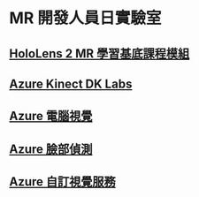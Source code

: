 # <a name="mr-dev-days-labs"></a>MR 開發人員日實驗室

## <a name="hololens-2-mr-learning-base-modulehttpsdocsmicrosoftcomen-uswindowsmixed-realitymrlearning-base-ch1"></a>[HoloLens 2 MR 學習基底課程模組](https://docs.microsoft.com/en-us/windows/mixed-reality/mrlearning-base-ch1)
## <a name="azure-kinect-dk-labshttpsgithubcommicrosoftdocsmixed-realitytreedevdaysmixed-reality-docslabssetupmd"></a>[Azure Kinect DK Labs](https://github.com/MicrosoftDocs/mixed-reality/tree/DevDays/mixed-reality-docs/Labs/Setup.md)
## <a name="azure-computer-visionhttpsdocsmicrosoftcomen-usazurecognitive-servicescomputer-visionvision-api-how-to-topicshowtocallvisionapi"></a>[Azure 電腦視覺](https://docs.microsoft.com/en-us/azure/cognitive-services/computer-vision/vision-api-how-to-topics/howtocallvisionapi)
## <a name="azure-face-detectionhttpsdocsmicrosoftcomen-usazurecognitive-servicesfaceface-api-how-to-topicshowtoidentifyfacesinimage"></a>[Azure 臉部偵測](https://docs.microsoft.com/en-us/azure/cognitive-services/face/face-api-how-to-topics/howtoidentifyfacesinimage)
## <a name="azure-custom-vision-servicehttpsdocsmicrosoftcomen-usazurecognitive-servicescustom-vision-servicegetting-started-build-a-classifier"></a>[Azure 自訂視覺服務](https://docs.microsoft.com/en-us/azure/cognitive-services/custom-vision-service/getting-started-build-a-classifier)
